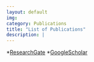 ```yaml
---
layout: default
img: 
category: Publications
title: "List of Publications"
description: |
---
```


*[ResearchGate](https://www.researchgate.net/profile/Daniela_Cassol)
*[GoogleScholar](https://scholar.google.com/citations?user=SJKCmboAAAAJ&hl=en)
